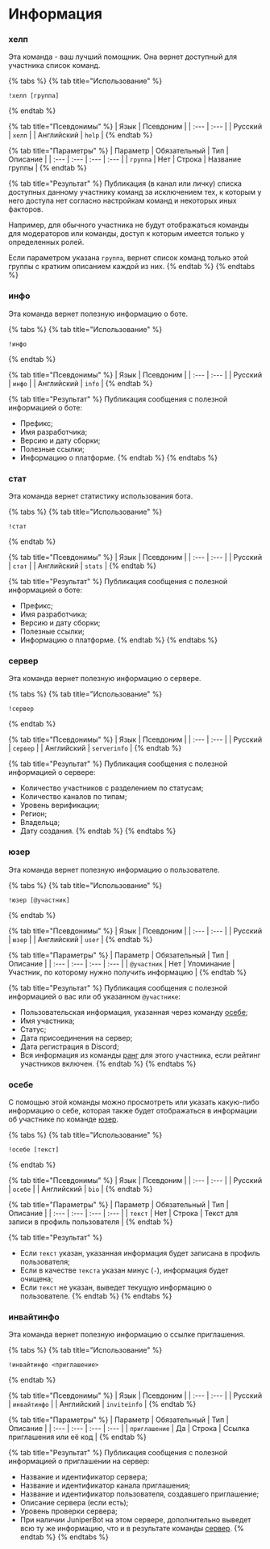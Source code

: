 # Информация

### хелп

Эта команда - ваш лучший помощник. Она вернет доступный для участника список команд.

{% tabs %}
{% tab title="Использование" %}
```
!хелп [группа]
```
{% endtab %}

{% tab title="Псевдонимы" %}
| Язык | Псевдоним |
| :--- | :--- |
| Русский | `хелп` |
| Английский | `help` |
{% endtab %}

{% tab title="Параметры" %}
| Параметр | Обязательный | Тип | Описание |
| :--- | :--- | :--- | :--- |
| `группа` | Нет | Строка | Название группы |
{% endtab %}

{% tab title="Результат" %}
Публикация \(в канал или личку\) списка доступных данному участнику команд за исключением тех, к которым у него доступа нет согласно настройкам команд и некоторых иных факторов.

Например, для обычного участника не будут отображаться команды для модераторов или команды, доступ к которым имеется только у определенных ролей.

Если параметром указана `группа`, вернет список команд только этой группы с кратким описанием каждой из них.
{% endtab %}
{% endtabs %}

### инфо

Эта команда вернет полезную информацию о боте.

{% tabs %}
{% tab title="Использование" %}
```
!инфо
```
{% endtab %}

{% tab title="Псевдонимы" %}
| Язык | Псевдоним |
| :--- | :--- |
| Русский | `инфо` |
| Английский | `info` |
{% endtab %}

{% tab title="Результат" %}
Публикация сообщения с полезной информацией о боте:

* Префикс;
* Имя разработчика;
* Версию и дату сборки;
* Полезные ссылки;
* Информацию о платформе.
{% endtab %}
{% endtabs %}

### стат <a id="&#x441;&#x442;&#x430;&#x442;"></a>

Эта команда вернет статистику использования бота.

{% tabs %}
{% tab title="Использование" %}
```
!стат
```
{% endtab %}

{% tab title="Псевдонимы" %}
| Язык | Псевдоним |
| :--- | :--- |
| Русский | `стат` |
| Английский | `stats` |
{% endtab %}

{% tab title="Результат" %}
Публикация сообщения с полезной информацией о боте:

* Префикс;
* Имя разработчика;
* Версию и дату сборки;
* Полезные ссылки;
* Информацию о платформе.
{% endtab %}
{% endtabs %}

### сервер <a id="&#x441;&#x442;&#x430;&#x442;"></a>

Эта команда вернет полезную информацию о сервере.

{% tabs %}
{% tab title="Использование" %}
```
!сервер
```
{% endtab %}

{% tab title="Псевдонимы" %}
| Язык | Псевдоним |
| :--- | :--- |
| Русский | `сервер` |
| Английский | `serverinfo` |
{% endtab %}

{% tab title="Результат" %}
Публикация сообщения с полезной информацией о сервере:

* Количество участников с разделением по статусам;
* Количество каналов по типам;
* Уровень верификации;
* Регион;
* Владельца;
* Дату создания.
{% endtab %}
{% endtabs %}

### юзер

Эта команда вернет полезную информацию о пользователе.

{% tabs %}
{% tab title="Использование" %}
```
!юзер [@участник]
```
{% endtab %}

{% tab title="Псевдонимы" %}
| Язык | Псевдоним |
| :--- | :--- |
| Русский | `юзер` |
| Английский | `user` |
{% endtab %}

{% tab title="Параметры" %}
| Параметр | Обязательный | Тип | Описание |
| :--- | :--- | :--- | :--- |
| `@участник` | Нет | Упоминание | Участник, по которому нужно получить информацию |
{% endtab %}

{% tab title="Результат" %}
Публикация сообщения с полезной информацией о вас или об указанном `@участнике`:

* Пользовательская информация, указанная через команду [осебе](information.md#osebe);
* Имя участника;
* Статус;
* Дата присоединения на сервер;
* Дата регистрация в Discord;
* Вся информация из команды [ранг](ranking.md#rang) для этого участника, если рейтинг участников включен.
{% endtab %}
{% endtabs %}

### осебе

С помощью этой команды можно просмотреть или указать какую-либо информацию о себе, которая также будет отображаться в информации об участнике по команде [юзер](information.md#yuzer).

{% tabs %}
{% tab title="Использование" %}
```
!осебе [текст]
```
{% endtab %}

{% tab title="Псевдонимы" %}
| Язык | Псевдоним |
| :--- | :--- |
| Русский | `осебе` |
| Английский | `bio` |
{% endtab %}

{% tab title="Параметры" %}
| Параметр | Обязательный | Тип | Описание |
| :--- | :--- | :--- | :--- |
| `текст` | Нет | Строка | Текст для записи в профиль пользователя |
{% endtab %}

{% tab title="Результат" %}
* Если `текст` указан, указанная информация будет записана в профиль пользователя;
* Если в качестве `текста` указан минус \(`-`\), информация будет очищена;
* Если `текст` не указан, выведет текущую информацию о пользователе.
{% endtab %}
{% endtabs %}

### инвайтинфо

Эта команда вернет полезную информацию о ссылке приглашения.

{% tabs %}
{% tab title="Использование" %}
```
!инвайтинфо <приглашение>
```
{% endtab %}

{% tab title="Псевдонимы" %}
| Язык | Псевдоним |
| :--- | :--- |
| Русский | `инвайтинфо` |
| Английский | `inviteinfo` |
{% endtab %}

{% tab title="Параметры" %}
| Параметр | Обязательный | Тип | Описание |
| :--- | :--- | :--- | :--- |
| `приглашение` | Да | Строка | Ссылка приглашения или её код |
{% endtab %}

{% tab title="Результат" %}
Публикация сообщения с полезной информацией о приглашении на сервер:

* Название и идентификатор сервера;
* Название и идентификатор канала приглашения;
* Название и идентификатор пользователя, создавшего приглашение;
* Описание сервера \(если есть\);
* Уровень проверки сервера;
* При наличии JuniperBot на этом сервере, дополнительно выведет всю ту же информацию, что и в результате команды [сервер](information.md#стат-1).
{% endtab %}
{% endtabs %}

